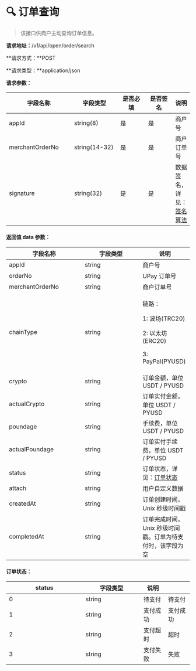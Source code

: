 # 🔍 订单查询

> 该接口供商户主动查询订单信息。

**请求地址：**/v1/api/open/order/search

**请求方式：**POST

**请求类型：**application/json

**请求参数：**

<table><thead><tr><th width="191">字段名称</th><th width="142">字段类型</th><th width="108">是否必填</th><th width="104">是否签名</th><th>说明</th></tr></thead><tbody><tr><td>appId</td><td>string(8)</td><td>是</td><td>是</td><td>商户号</td></tr><tr><td>merchantOrderNo</td><td>string(14-32)</td><td>是</td><td>是</td><td>商户订单号</td></tr><tr><td>signature</td><td>string(32)</td><td>是</td><td>是</td><td>数据签名，详见：<a href="../introduction/signature.md">签名算法</a></td></tr></tbody></table>

#### **返回值 data 参数：**

<table><thead><tr><th width="192">字段名称</th><th width="142.33333333333331">字段类型</th><th>说明</th></tr></thead><tbody><tr><td>appId</td><td>string</td><td>商户号</td></tr><tr><td>orderNo</td><td>string</td><td>UPay 订单号</td></tr><tr><td>merchantOrderNo</td><td>string</td><td>商户订单号</td></tr><tr><td>chainType</td><td>string</td><td><p>链路：</p><p>1: 波场(TRC20) </p><p>2: 以太坊(ERC20)</p><p>3: PayPal(PYUSD) </p></td></tr><tr><td>crypto</td><td>string</td><td>订单金额，单位 USDT / PYUSD</td></tr><tr><td>actualCrypto</td><td>string</td><td>订单实付金额，单位 USDT / PYUSD</td></tr><tr><td>poundage</td><td>string</td><td>手续费，单位 USDT / PYUSD</td></tr><tr><td>actualPoundage</td><td>string</td><td>订单实付手续费，单位 USDT / PYUSD</td></tr><tr><td>status</td><td>string</td><td>订单状态，详见：<a href="order-search.md#ding-dan-zhuang-tai">订单状态</a></td></tr><tr><td>attach</td><td>string</td><td>用户自定义数据</td></tr><tr><td>createdAt</td><td>string</td><td>订单创建时间，Unix 秒级时间戳</td></tr><tr><td>completedAt</td><td>string</td><td>订单完成时间，Unix 秒级时间戳。订单为待支付时，该字段为空</td></tr></tbody></table>

#### **订单状态：**

<table><thead><tr><th width="194">status</th><th width="142.66666666666666">字段类型</th><th>说明</th><th data-hidden></th></tr></thead><tbody><tr><td>0</td><td>string</td><td>待支付</td><td>待支付</td></tr><tr><td>1</td><td>string</td><td>支付成功</td><td>支付成功</td></tr><tr><td>2</td><td>string</td><td>支付超时</td><td>超时</td></tr><tr><td>3</td><td>string</td><td>支付失败</td><td>失败</td></tr></tbody></table>
